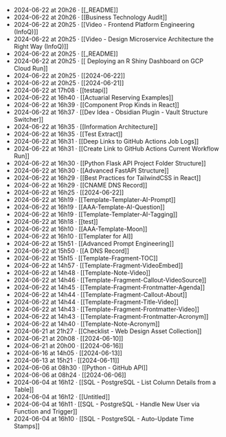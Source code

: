 - 2024-06-22 at 20h26 · [[_README]]
- 2024-06-22 at 20h26 · [[Business Technology Audit]]
- 2024-06-22 at 20h25 · [[Video - Frontend Platform Engineering (InfoQ)]]
- 2024-06-22 at 20h25 · [[Video - Design Microservice Architecture the Right Way (InfoQ)]]
- 2024-06-22 at 20h25 · [[_README]]
- 2024-06-22 at 20h25 · [[ Deploying an R Shiny Dashboard on GCP Cloud Run]]
- 2024-06-22 at 20h25 · [[2024-06-22]]
- 2024-06-22 at 20h25 · [[2024-06-21]]
- 2024-06-22 at 17h08 · [[testapi]]
- 2024-06-22 at 16h40 · [[Actuarial Reserving Examples]]
- 2024-06-22 at 16h39 · [[Component Prop Kinds in React]]
- 2024-06-22 at 16h37 · [[Dev Idea - Obsidian Plugin - Vault Structure Switcher]]
- 2024-06-22 at 16h35 · [[Information Architecture]]
- 2024-06-22 at 16h35 · [[Test Extract]]
- 2024-06-22 at 16h31 · [[Deep Links to GitHub Actions Job Logs]]
- 2024-06-22 at 16h31 · [[Create Link to GitHub Actions Current Workflow Run]]
- 2024-06-22 at 16h30 · [[Python Flask API Project Folder Structure]]
- 2024-06-22 at 16h30 · [[Advanced FastAPI Structure]]
- 2024-06-22 at 16h29 · [[Best Practices for TailwindCSS in React]]
- 2024-06-22 at 16h29 · [[CNAME DNS Record]]
- 2024-06-22 at 16h25 · [[2024-06-22]]
- 2024-06-22 at 16h19 · [[Template-Templater-AI-Prompt]]
- 2024-06-22 at 16h19 · [[AAA-Template-AI-Question]]
- 2024-06-22 at 16h19 · [[Template-Templater-AI-Tagging]]
- 2024-06-22 at 16h18 · [[test]]
- 2024-06-22 at 16h10 · [[AAA-Template-Moon]]
- 2024-06-22 at 16h10 · [[Templater for AI]]
- 2024-06-22 at 15h51 · [[Advanced Prompt Engineering]]
- 2024-06-22 at 15h50 · [[A DNS Record]]
- 2024-06-22 at 15h15 · [[Template-Fragment-TOC]]
- 2024-06-22 at 14h57 · [[Template-Fragment-VideoEmbed]]
- 2024-06-22 at 14h48 · [[Template-Note-Video]]
- 2024-06-22 at 14h46 · [[Template-Fragment-Callout-VideoSource]]
- 2024-06-22 at 14h45 · [[Template-Fragment-Frontmatter-Agenda]]
- 2024-06-22 at 14h44 · [[Template-Fragment-Callout-About]]
- 2024-06-22 at 14h44 · [[Template-Fragment-Title-Video]]
- 2024-06-22 at 14h43 · [[Template-Fragment-Frontmatter-Video]]
- 2024-06-22 at 14h43 · [[Template-Fragment-Frontmatter-Acronym]]
- 2024-06-22 at 14h40 · [[Template-Note-Acronym]]
- 2024-06-21 at 21h27 · [[Checklist - Web Design Asset Collection]]
- 2024-06-21 at 20h08 · [[2024-06-10]]
- 2024-06-21 at 20h00 · [[2024-06-16]]
- 2024-06-16 at 14h05 · [[2024-06-13]]
- 2024-06-13 at 15h21 · [[2024-06-11]]
- 2024-06-06 at 08h30 · [[Python - GitHub API]]
- 2024-06-06 at 08h24 · [[2024-06-06]]
- 2024-06-04 at 16h12 · [[SQL - PostgreSQL - List Column Details from a Table]]
- 2024-06-04 at 16h12 · [[Untitled]]
- 2024-06-04 at 16h11 · [[SQL - PostgreSQL - Handle New User via Function and Trigger]]
- 2024-06-04 at 16h10 · [[SQL - PostgreSQL - Auto-Update Time Stamps]]
